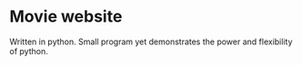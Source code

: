 # Movie website
Written in python. Small program yet demonstrates the power and flexibility of python.
